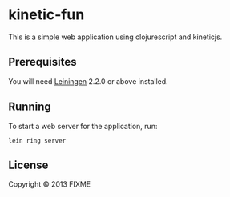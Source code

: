 # kinetic-fun

This is a simple web application using clojurescript and kineticjs.

## Prerequisites

You will need [Leiningen][1] 2.2.0 or above installed.

[1]: https://github.com/technomancy/leiningen

## Running

To start a web server for the application, run:

    lein ring server

## License

Copyright © 2013 FIXME
